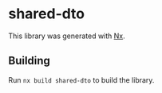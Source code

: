 # shared-dto

This library was generated with [Nx](https://nx.dev).

## Building

Run `nx build shared-dto` to build the library.
